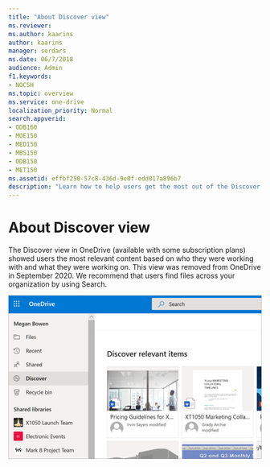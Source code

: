 ```yaml
---
title: "About Discover view"
ms.reviewer: 
ms.author: kaarins
author: kaarins
manager: serdars
ms.date: 06/7/2018
audience: Admin
f1.keywords:
- NOCSH
ms.topic: overview
ms.service: one-drive
localization_priority: Normal
search.appverid:
- ODB160
- MOE150
- MED150
- MBS150
- ODB150
- MET150
ms.assetid: effbf250-57c8-436d-9e0f-edd017a896b7
description: "Learn how to help users get the most out of the Discover view in OneDrive."
---
```


# About Discover view

The Discover view in OneDrive (available with some subscription plans) showed users the most relevant content based on who they were working with and what they were working on. This view was removed from OneDrive in September 2020. We recommend that users find files across your organization by using Search. 

![The Discover view in a user's OneDrive](media/discover-view.png)

